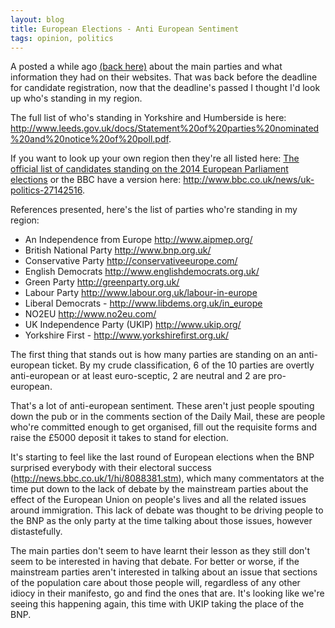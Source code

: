 ```yaml
---
layout: blog
title: European Elections - Anti European Sentiment
tags: opinion, politics
---
```


A posted a while ago [(back here)](/2014/04/28/European-Elections.html) about the main parties and what information they had on their websites. That was back before the deadline for candidate registration, now that the deadline's passed I thought I'd look up who's standing in my region.

The full list of who's standing in Yorkshire and Humberside is here: <http://www.leeds.gov.uk/docs/Statement%20of%20parties%20nominated%20and%20notice%20of%20poll.pdf>.

If you want to look up your own region then they're all listed here: [The official list of candidates standing on the 2014 European Parliament elections](http://www.europarl.org.uk/en/european_elections/candidates2014.html) or the BBC have a version here: <http://www.bbc.co.uk/news/uk-politics-27142516>. 

References presented, here's the list of parties who're standing in my region:

* An Independence from Europe <http://www.aipmep.org/>
* British National Party <http://www.bnp.org.uk/>
* Conservative Party <http://conservativeeurope.com/>
* English Democrats <http://www.englishdemocrats.org.uk/>
* Green Party <http://greenparty.org.uk/>
* Labour Party <http://www.labour.org.uk/labour-in-europe>
* Liberal Democrats - <http://www.libdems.org.uk/in_europe>
* NO2EU <http://www.no2eu.com/>
* UK Independence Party (UKIP) <http://www.ukip.org/>
* Yorkshire First - <http://www.yorkshirefirst.org.uk/>The first thing that stands out is how many parties are standing on an anti-european ticket. By my crude classification, 6 of the 10 parties are overtly anti-european or at least euro-sceptic, 2 are neutral and 2 are pro-european.
That's a lot of anti-european sentiment. These aren't just people spouting down the pub or in the comments section of the Daily Mail, these are people who're committed enough to get organised, fill out the requisite forms and raise the £5000 deposit it takes to stand for election.
It's starting to feel like the last round of European elections when the BNP surprised everybody with their electoral success (<http://news.bbc.co.uk/1/hi/8088381.stm>), which many commentators at the time put down to the lack of debate by the mainstream parties about the effect of the European Union on people's lives and all the related issues around immigration. This lack of debate was thought to be driving people to the BNP as the only party at the time talking about those issues, however distastefully.
The main parties don't seem to have learnt their lesson as they still don't seem to be interested in having that debate. For better or worse, if the mainstream parties aren't interested in talking about an issue that sections of the population care about those people will, regardless of any other idiocy in their manifesto, go and find the ones that are. It's looking like we're seeing this happening again, this time with UKIP taking the place of the BNP.
